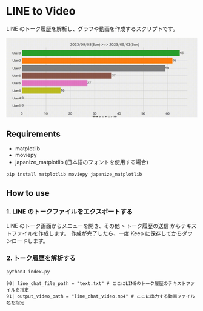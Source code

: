 # LINE to Video

LINE のトーク履歴を解析し、グラフや動画を作成するスクリプトです。

![demo](./line_chat_video.gif)

## Requirements

- matplotlib
- moviepy
- japanize_matplotlib (日本語のフォントを使用する場合)

```
pip install matplotlib moviepy japanize_matplotlib
```

## How to use

### 1. LINE のトークファイルをエクスポートする

LINE のトーク画面からメニューを開き、その他 > トーク履歴の送信 からテキストファイルを作成します。
作成が完了したら、一度 Keep に保存してからダウンロードします。

### 2. トーク履歴を解析する

```
python3 index.py
```

```python3
90| line_chat_file_path = "text.txt" # ここにLINEのトーク履歴のテキストファイルを指定
91| output_video_path = "line_chat_video.mp4" # ここに出力する動画ファイル名を指定
```
